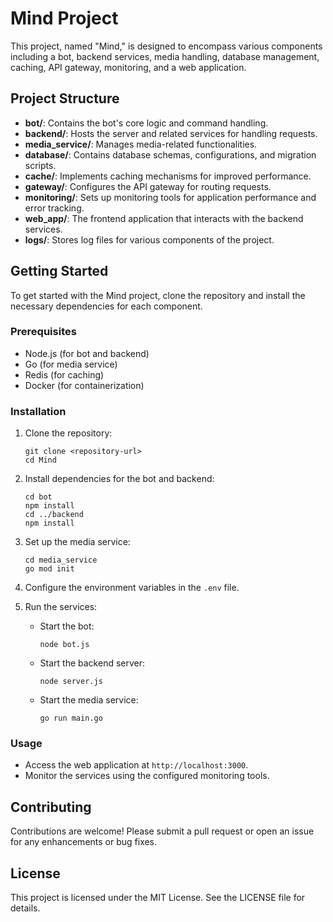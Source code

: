 # Mind Project

This project, named "Mind," is designed to encompass various components including a bot, backend services, media handling, database management, caching, API gateway, monitoring, and a web application. 

## Project Structure

- **bot/**: Contains the bot's core logic and command handling.
- **backend/**: Hosts the server and related services for handling requests.
- **media_service/**: Manages media-related functionalities.
- **database/**: Contains database schemas, configurations, and migration scripts.
- **cache/**: Implements caching mechanisms for improved performance.
- **gateway/**: Configures the API gateway for routing requests.
- **monitoring/**: Sets up monitoring tools for application performance and error tracking.
- **web_app/**: The frontend application that interacts with the backend services.
- **logs/**: Stores log files for various components of the project.

## Getting Started

To get started with the Mind project, clone the repository and install the necessary dependencies for each component. 

### Prerequisites

- Node.js (for bot and backend)
- Go (for media service)
- Redis (for caching)
- Docker (for containerization)

### Installation

1. Clone the repository:
   ```
   git clone <repository-url>
   cd Mind
   ```

2. Install dependencies for the bot and backend:
   ```
   cd bot
   npm install
   cd ../backend
   npm install
   ```

3. Set up the media service:
   ```
   cd media_service
   go mod init
   ```

4. Configure the environment variables in the `.env` file.

5. Run the services:
   - Start the bot:
     ```
     node bot.js
     ```
   - Start the backend server:
     ```
     node server.js
     ```
   - Start the media service:
     ```
     go run main.go
     ```

### Usage

- Access the web application at `http://localhost:3000`.
- Monitor the services using the configured monitoring tools.

## Contributing

Contributions are welcome! Please submit a pull request or open an issue for any enhancements or bug fixes.

## License

This project is licensed under the MIT License. See the LICENSE file for details.